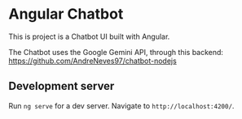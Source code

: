 # Angular Chatbot

This is project is a Chatbot UI built with Angular.

The Chatbot uses the Google Gemini API, through this backend: https://github.com/AndreNeves97/chatbot-nodejs


## Development server

Run `ng serve` for a dev server. Navigate to `http://localhost:4200/`.